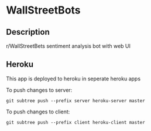 # WallStreetBots

## Description
r/WallStreetBets sentiment analysis bot with web UI

## Heroku
This app is deployed to heroku in seperate heroku apps

To push changes to server:
```
git subtree push --prefix server heroku-server master
```

To push changes to client:
```
git subtree push --prefix client heroku-client master
```

